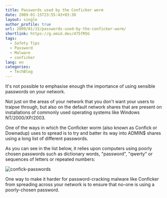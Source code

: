 ```yaml
---
title: Passwords used by the Conficker worm
date: 2009-01-15T23:55:43+03:30
layout: single
author_profile: true
url: 2009/01/15/passwords-used-by-the-conficker-worm/
shortlink: https://g.omid.dev/475fR5G
tags:
  - Safety Tips
  - Password
  - Malware
  - conficker
lang: en
categories: 
  - TechBlog
---
```

It's not possible to emphasise enough the importance of using sensible passwords on your network.

Not just on the areas of your network that you don't want your users to traipse through, but also on the default network shares that are present on installations of commonly used operating systems like Windows NT/2000/XP/2003.

One of the ways in which the Conficker worm (also known as Confick or Downadup) uses to spread is to try and batter its way into ADMIN$ shares using a long list of different passwords.

As you can see in the list below, it relies upon computers using poorly chosen passwords such as dictionary words, "password", "qwerty" or sequences of letters or repeated numbers:

![confick-passwords](/images/2009/01/confick-passwords.gif)

One way to make it harder for password-cracking malware like Conficker from spreading across your network is to ensure that no-one is using a poorly-chosen password.

